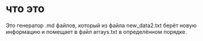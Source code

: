 # что это

Это генератор .md файлов, который из файла new_data2.txt берёт новую информацию и помещает в файл arrays.txt в определённом порядке.
